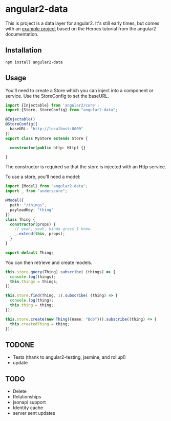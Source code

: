 # angular2-data

This is project is a data layer for angular2. It's still early times, but comes with an [example project](https://github.com/gaslight/angular2-data-example) based on the Heroes tutorial from the angular2 documentation.

## Installation

```
npm install angular2-data
```

## Usage

You'll need to create a Store which you can inject into a component or service. Use the StoreConfig to set the baseURL.

```typescript
import {Injectable} from 'angular2/core';
import {Store, StoreConfig} from "angular2-data";

@Injectable()
@StoreConfig({
  baseURL: "http://localhost:8000"
})
export class MyStore extends Store {

  constructor(public http: Http) {}

}
```

The constructor is required so that the store is injected with an Http service.

To use a store, you'll need a model:

```typescript
import {Model} from "angular2-data";
import _ from "underscore";

@Model({
  path: "/things",
  payloadKey: "thing"
})
class Thing {
  constructor(props) {
    // yeah, yeah, kinda gross I know.
    _.extend(this, props);
  }
}

export default Thing;
```

You can then retrieve and create models.

```typescript
this.store.query(Thing).subscribe( (things) => {
  console.log(things);
  this.things = things;
});

this.store.find(Thing, 1).subscribe( (thing) => {
  console.log(thing);
  this.thing = thing;
});

this.store.create(new Thing({name: "Bob"})).subscribe((thing) => {
  this.createdThing = thing;
});
```

## TODONE

* Tests (thank to angular2-testing, jasmine, and rollup!)
* update

## TODO

* Delete
* Relationships
* jsonapi support
* Identity cache
* server sent updates
